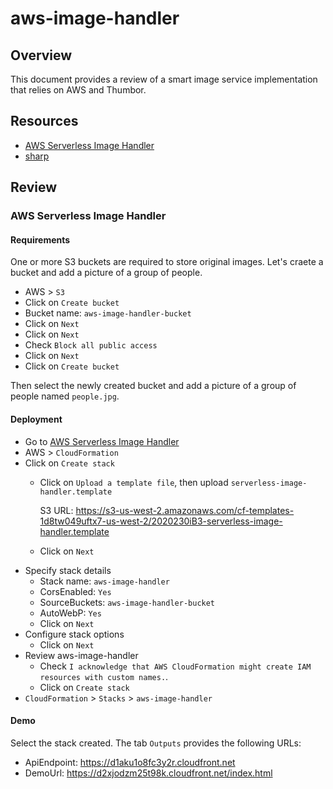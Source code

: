# aws-image-handler

## Overview

This document provides a review of a smart image service implementation that relies on AWS and Thumbor.

## Resources

- [AWS Serverless Image Handler]
- [sharp]

## Review

### AWS Serverless Image Handler

#### Requirements

One or more S3 buckets are required to store original images. Let's craete a
bucket and add a picture of a group of people.

- AWS > `S3`
- Click on `Create bucket`
- Bucket name: `aws-image-handler-bucket`
- Click on `Next`
- Click on `Next`
- Check `Block all public access`
- Click on `Next`
- Click on `Create bucket`

Then select the newly created bucket and add a picture of a group of people
named `people.jpg`.

#### Deployment

- Go to [AWS Serverless Image Handler]
- AWS > `CloudFormation`
- Click on `Create stack`
    - Click on `Upload a template file`, then upload `serverless-image-handler.template`

        S3 URL: https://s3-us-west-2.amazonaws.com/cf-templates-1d8tw049uftx7-us-west-2/2020230iB3-serverless-image-handler.template

    - Click on `Next`
- Specify stack details
    - Stack name: `aws-image-handler`
    - CorsEnabled: `Yes`
    - SourceBuckets: `aws-image-handler-bucket`
    - AutoWebP: `Yes`
    - Click on `Next`
- Configure stack options
    - Click on `Next`
- Review aws-image-handler
    - Check `I acknowledge that AWS CloudFormation might create IAM resources
      with custom names.`.
    - Click on `Create stack`
- `CloudFormation` > `Stacks` > `aws-image-handler`

#### Demo

Select the stack created. The tab `Outputs` provides the following URLs:

- ApiEndpoint: https://d1aku1o8fc3y2r.cloudfront.net
- DemoUrl: https://d2xjodzm25t98k.cloudfront.net/index.html

<!-- Definitions -->

[AWS Serverless Image Handler]: https://aws.amazon.com/solutions/implementations/serverless-image-handler/
[sharp]: https://sharp.pixelplumbing.com/
